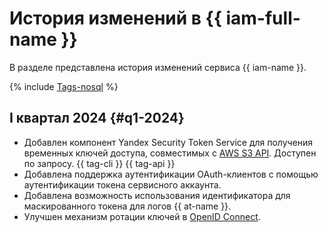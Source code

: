 # История изменений в {{ iam-full-name }}

В разделе представлена история изменений сервиса {{ iam-name }}.

{% include [Tags-nosql](../_includes/release-notes-tags-nosql.md) %}

## I квартал 2024 {#q1-2024}

* Добавлен компонент Yandex Security Token Service для получения временных ключей доступа, совместимых с [AWS S3 API](../storage/s3/index.md). Доступен по запросу. {{ tag-cli }} {{ tag-api }}
* Добавлена поддержка аутентификации OAuth-клиентов с помощью аутентификации токена сервисного аккаунта.
* Добавлена возможность использования идентификатора для маскированного токена для логов {{ at-name }}.
* Улучшен механизм ротации ключей в [OpenID Connect](https://openid.net/).